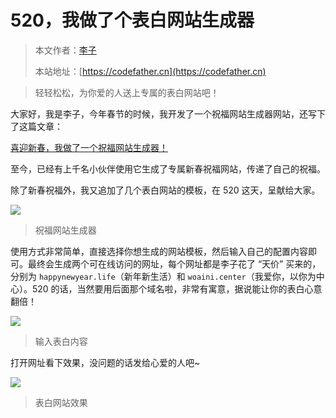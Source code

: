 # 520，我做了个表白网站生成器

> 本文作者：[李子](https://yuyuanweb.feishu.cn/wiki/Abldw5WkjidySxkKxU2cQdAtnah)
>
> 本站地址：[https://codefather.cn](https://codefather.cn)

> 轻轻松松，为你爱的人送上专属的表白网站吧！

大家好，我是李子，今年春节的时候，我开发了一个祝福网站生成器网站，还写下了这篇文章：

[喜迎新春，我做了一个祝福网站生成器！](https://mp.weixin.qq.com/s?__biz=MzI1NDczNTAwMA==&mid=2247492368&idx=1&sn=f54550b92fbfd16b31f25dbe4741814a&scene=21#wechat_redirect)

至今，已经有上千名小伙伴使用它生成了专属新春祝福网站，传递了自己的祝福。

除了新春祝福外，我又追加了几个表白网站的模板，在 520 这天，呈献给大家。

![](https://pic.yupi.icu/5563/202311090827286.png)

> 祝福网站生成器

使用方式非常简单，直接选择你想生成的网站模板，然后输入自己的配置内容即可。最终会生成两个可在线访问的网址，每个网址都是李子花了 “天价” 买来的，分别为 `happynewyear.life`（新年新生活）和 `woaini.center`（我爱你，以你为中心）。520 的话，当然要用后面那个域名啦，非常有寓意，据说能让你的表白心意翻倍！

![](https://pic.yupi.icu/5563/202311090827141.png)

> 输入表白内容

打开网址看下效果，没问题的话发给心爱的人吧~

![](https://pic.yupi.icu/5563/202311090827154.png)

> 表白网站效果

